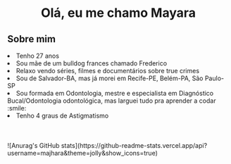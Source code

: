 <h1 align="center"> Olá, eu me chamo Mayara </h1>

<h2> Sobre mim </h2>
<li> Tenho 27 anos </li>
<li> Sou mãe de um bulldog frances chamado Frederico </li>
<li> Relaxo vendo séries, filmes e documentários sobre true crimes </li>
<li> Sou de Salvador-BA, mas já morei em Recife-PE, Belém-PA, São Paulo-SP</li>
<li> Sou formada em Odontologia, mestre e especialista em Diagnóstico Bucal/Odontologia odontológica, mas larguei tudo pra aprender a codar :smile: </li>
<li> Tenho 4 graus de Astigmatismo </li>
<br>
<br>
<br>
![Anurag's GitHub stats](https://github-readme-stats.vercel.app/api?username=majhara&theme=jolly&show_icons=true) 

